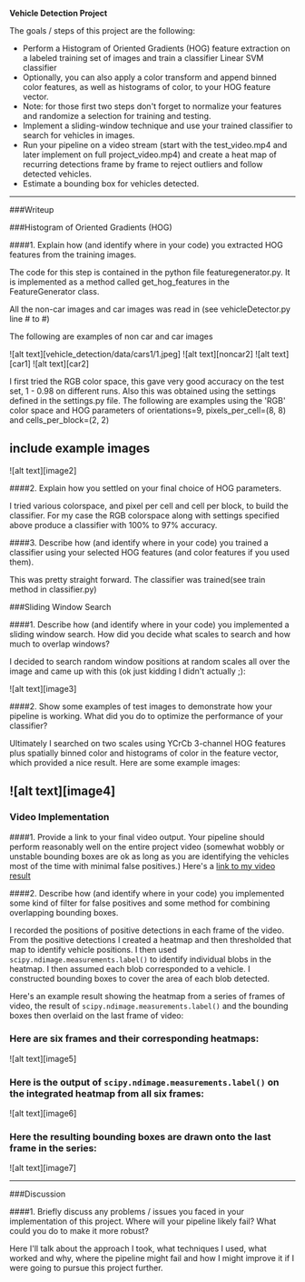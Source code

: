**Vehicle Detection Project**

The goals / steps of this project are the following:

* Perform a Histogram of Oriented Gradients (HOG) feature extraction on a labeled training set of images and train a classifier Linear SVM classifier
* Optionally, you can also apply a color transform and append binned color features, as well as histograms of color, to your HOG feature vector. 
* Note: for those first two steps don't forget to normalize your features and randomize a selection for training and testing.
* Implement a sliding-window technique and use your trained classifier to search for vehicles in images.
* Run your pipeline on a video stream (start with the test_video.mp4 and later implement on full project_video.mp4) and create a heat map of recurring detections frame by frame to reject outliers and follow detected vehicles.
* Estimate a bounding box for vehicles detected.



---
###Writeup 



###Histogram of Oriented Gradients (HOG)

####1. Explain how (and identify where in your code) you extracted HOG features from the training images.

The code for this step is contained in the python file featuregenerator.py. It is implemented as a method called get_hog_features in the FeatureGenerator class.

All the non-car images and car images was read in (see vehicleDetector.py line # to #) 

The following are examples of non car and car images 

![alt text][vehicle_detection/data/cars1/1.jpeg]
![alt text][noncar2]
![alt text][car1]
![alt text][car2]

I first tried the RGB color space, this  gave very good accuracy on the test set, 1 - 0.98 on different runs. Also this was obtained using the settings defined in the settings.py 
file. The following are examples using the 'RGB' color space and HOG parameters of orientations=9, pixels_per_cell=(8, 8) and cells_per_block=(2, 2)

## include example images
![alt text][image2]

####2. Explain how you settled on your final choice of HOG parameters.

I tried various colorspace, and pixel per cell and cell per  block, to build the classifier. For my case the RGB colorspace along with settings specified
above produce a classifier with 100% to 97% accuracy. 

####3. Describe how (and identify where in your code) you trained a classifier using your selected HOG features (and color features if you used them).

This was pretty straight forward. The classifier was trained(see train method in classifier.py) 

###Sliding Window Search

####1. Describe how (and identify where in your code) you implemented a sliding window search.  How did you decide what scales to search and how much to overlap windows?

I decided to search random window positions at random scales all over the image and came up with this (ok just kidding I didn't actually ;):

![alt text][image3]

####2. Show some examples of test images to demonstrate how your pipeline is working.  What did you do to optimize the performance of your classifier?

Ultimately I searched on two scales using YCrCb 3-channel HOG features plus spatially binned color and histograms of color in the feature vector, which provided a nice result.  Here are some example images:

![alt text][image4]
---

### Video Implementation

####1. Provide a link to your final video output.  Your pipeline should perform reasonably well on the entire project video (somewhat wobbly or unstable bounding boxes are ok as long as you are identifying the vehicles most of the time with minimal false positives.)
Here's a [link to my video result](./project_video.mp4)


####2. Describe how (and identify where in your code) you implemented some kind of filter for false positives and some method for combining overlapping bounding boxes.

I recorded the positions of positive detections in each frame of the video.  From the positive detections I created a heatmap and then thresholded that map to identify vehicle positions.  I then used `scipy.ndimage.measurements.label()` to identify individual blobs in the heatmap.  I then assumed each blob corresponded to a vehicle.  I constructed bounding boxes to cover the area of each blob detected.  

Here's an example result showing the heatmap from a series of frames of video, the result of `scipy.ndimage.measurements.label()` and the bounding boxes then overlaid on the last frame of video:

### Here are six frames and their corresponding heatmaps:

![alt text][image5]

### Here is the output of `scipy.ndimage.measurements.label()` on the integrated heatmap from all six frames:
![alt text][image6]

### Here the resulting bounding boxes are drawn onto the last frame in the series:
![alt text][image7]



---

###Discussion

####1. Briefly discuss any problems / issues you faced in your implementation of this project.  Where will your pipeline likely fail?  What could you do to make it more robust?

Here I'll talk about the approach I took, what techniques I used, what worked and why, where the pipeline might fail and how I might improve it if I were going to pursue this project further.  

